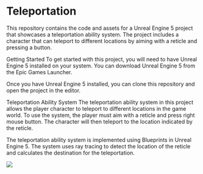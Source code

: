 # Teleportation
 
This repository contains the code and assets for a Unreal Engine 5 project that showcases a teleportation ability system. The project includes a character that can teleport to different locations by aiming with a reticle and pressing a button.

Getting Started
To get started with this project, you will need to have Unreal Engine 5 installed on your system. You can download Unreal Engine 5 from the Epic Games Launcher.

Once you have Unreal Engine 5 installed, you can clone this repository and open the project in the editor.

Teleportation Ability System
The teleportation ability system in this project allows the player character to teleport to different locations in the game world. To use the system, the player must aim with a reticle and press right mouse button. The character will then teleport to the location indicated by the reticle.

The teleportation ability system is implemented using Blueprints in Unreal Engine 5. The system uses ray tracing to detect the location of the reticle and calculates the destination for the teleportation.

<a href="https://imgflip.com/gif/7gjry7"><img src="https://imgflip.com/7gjry7.gif"/></a>
